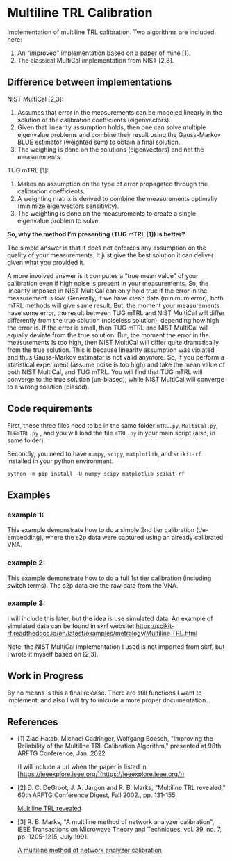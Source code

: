 # Multiline TRL Calibration

Implementation of multiline TRL calibration. Two algorithms are included here:

1. An “improved” implementation based on a paper of mine [1].
2. The classical MultiCal implementation from NIST [2,3].

## Difference between implementations

NIST MultiCal [2,3]:

1. Assumes that error in the measurements can be modeled linearly in the solution of the calibration coefficients (eigenvectors).
2. Given that linearity assumption holds, then one can solve multiple eigenvalue problems and combine their result using the Gauss-Markov BLUE estimator (weighted sum) to obtain a final solution.
3. The weighing is done on the solutions (eigenvectors) and not the measurements.

TUG mTRL [1]:

1. Makes no assumption on the type of error propagated through the calibration coefficients.
2. A weighting matrix is derived to combine the measurements optimally (minimize eigenvectors sensitivity).
3. The weighting is done on the measurements to create a single eigenvalue problem to solve.

**So, why the method I’m presenting (TUG mTRL [1]) is better?**

The simple answer is that it does not enforces any assumption on the quality of your measurements. It just give the best solution it can deliver given what you provided it.

A more involved answer is it computes a “true mean value” of your calibration even if high noise is present in your measurements. 
So, the linearity imposed in NIST MultiCal can only hold true if the error in the measurement is low. 
Generally, if we have clean data (minimum error), both mTRL methods will give same result. But, the moment your measurements have some error, the result between TUG mTRL and NIST MultiCal will differ differently from the true solution (noiseless solution), depending how high the error is. 
If the error is small, then TUG mTRL and NIST MultiCal will equally deviate from the true solution. But, the moment the error in the measurements is too high, then NIST MultiCal will differ quite dramatically from the true solution. This is because linearity assumption was violated and thus Gauss-Markov estimator is not valid anymore.
So, if you perform a statistical experiment (assume noise is too high) and take the mean value of both NIST MultiCal, and TUG mTRL. You will find that TUG mTRL will converge to the true solution (un-biased), while NIST MultiCal will converge to a wrong solution (biased).

## Code requirements

First, these three files need to be in the same folder `mTRL.py`, `MultiCal.py`, `TUGmTRL.py` , and you will load the file `mTRL.py` in your main script (also, in same folder).

Secondly, you need to have `numpy`, `scipy`, `matplotlib`, and `scikit-rf` installed in your python environment.

```batch
python -m pip install -U numpy scipy matplotlib scikit-rf
```

## Examples

### example 1:

This example demonstrate how to do a simple 2nd tier calibration (de-embedding), where the s2p data were captured using an already calibrated VNA.

### example 2:

This example demonstrate how to do a full 1st tier calibration (including switch terms). The s2p data are the raw data from the VNA. 

### example 3:

I will include this later, but the idea is use simulated data. An example of simulated data can be found in skrf website: [https://scikit-rf.readthedocs.io/en/latest/examples/metrology/Multiline TRL.html](https://scikit-rf.readthedocs.io/en/latest/examples/metrology/Multiline%20TRL.html)

Note: the NIST MultiCal implementation I used is not imported from skrf, but I wrote it myself based on [2,3].

## Work in Progress

By no means is this a final release. There are still functions I want to implement, and also I will try to inlcude a more proper documentation...

## References

- [1] Ziad Hatab, Michael Gadringer, Wolfgang Boesch, "Improving the Reliability
of the Multiline TRL Calibration Algorithm," presented at 98th ARFTG Conference, Jan. 2022
    
    (I will include a url when the paper is listed in [https://ieeexplore.ieee.org/](https://ieeexplore.ieee.org/))
    
- [2] D. C. DeGroot, J. A. Jargon and R. B. Marks, "Multiline TRL revealed,"
60th ARFTG Conference Digest, Fall 2002., pp. 131-155
    
    [Multiline TRL revealed](https://ieeexplore.ieee.org/document/1218696)
    
- [3] R. B. Marks, "A multiline method of network analyzer calibration",
IEEE Transactions on Microwave Theory and Techniques,
vol. 39, no. 7, pp. 1205-1215, July 1991.
    
    [A multiline method of network analyzer calibration](https://ieeexplore.ieee.org/document/85388)
